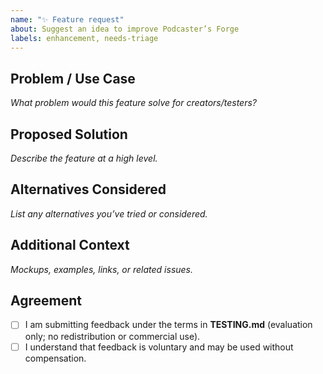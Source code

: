 ```yaml
---
name: "✨ Feature request"
about: Suggest an idea to improve Podcaster’s Forge
labels: enhancement, needs-triage
---
```


## Problem / Use Case
_What problem would this feature solve for creators/testers?_

## Proposed Solution
_Describe the feature at a high level._

## Alternatives Considered
_List any alternatives you’ve tried or considered._

## Additional Context
_Mockups, examples, links, or related issues._

## Agreement
- [ ] I am submitting feedback under the terms in **TESTING.md** (evaluation only; no redistribution or commercial use).
- [ ] I understand that feedback is voluntary and may be used without compensation.
